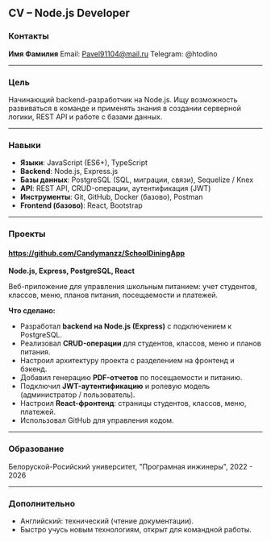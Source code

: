 ## CV – Node.js Developer

### Контакты

**Имя Фамилия**
Email: Pavel91104@mail.ru
Telegram: @htodino

---

### Цель

Начинающий backend-разработчик на Node.js. Ищу возможность развиваться в команде и применять знания в создании серверной логики, REST API и работе с базами данных.

---

### Навыки

* **Языки**: JavaScript (ES6+), TypeScript
* **Backend**: Node.js, Express.js
* **Базы данных**: PostgreSQL (SQL, миграции, связи), Sequelize / Knex
* **API**: REST API, CRUD-операции, аутентификация (JWT)
* **Инструменты**: Git, GitHub, Docker (базово), Postman
* **Frontend (базово)**: React, Bootstrap

---

### Проекты

#### https://github.com/Candymanzz/SchoolDiningApp

**Node.js, Express, PostgreSQL, React**

Веб-приложение для управления школьным питанием: учет студентов, классов, меню, планов питания, посещаемости и платежей.

**Что сделано:**

* Разработал **backend на Node.js (Express)** с подключением к PostgreSQL.
* Реализовал **CRUD-операции** для студентов, классов, меню и планов питания.
* Настроил архитектуру проекта с разделением на фронтенд и бэкенд.
* Добавил генерацию **PDF-отчетов** по посещаемости и питанию.
* Подключил **JWT-аутентификацию** и ролевую модель (администратор / пользователь).
* Настроил **React-фронтенд**: страницы студентов, классов, меню, платежей.
* Использовал GitHub для управления кодом.

---

### Образование

Белоруской-Росийский университет, "Програмная инжинеры", 2022 - 2026

---

### Дополнительно

* Английский: технический (чтение документации).
* Быстро учусь новым технологиям, открыт для командной работы.
